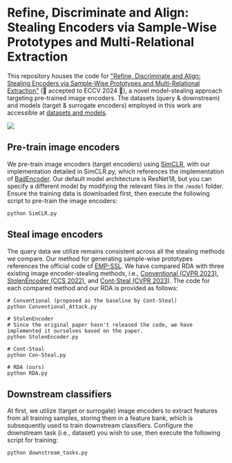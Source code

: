 # Refine, Discriminate and Align: Stealing Encoders via Sample-Wise Prototypes and Multi-Relational Extraction

This repository houses the code for ["Refine, Discriminate and Align: Stealing Encoders via Sample-Wise Prototypes and Multi-Relational Extraction"](https://arxiv.org/abs/2312.00855) (🎉 accepted to ECCV 2024 🎉), a novel model-stealing approach targeting pre-trained image encoders. The datasets (query & downstream) and models (target & surrogate encoders) employed in this work are accessible at [datasets and models](https://drive.google.com/drive/folders/1VV97lBVwt5rPlKSHtKQ8PjCuH7d1-fK-?usp=sharing).

![](https://github.com/ShuchiWu/SDA/blob/master/Pipeline.jpg)

## Pre-train image encoders
We pre-train image encoders (target encoders) using [SimCLR](https://proceedings.mlr.press/v119/chen20j/chen20j.pdf), with our implementation detailed in SimCLR.py, which references the implementation of [BadEncoder](https://arxiv.org/pdf/2108.00352). Our default model architecture is ResNet18, but you can specify a different model by modifying the relevant files in the `/model` folder. Ensure the training data is downloaded first, then execute the following script to pre-train the image encoders:
```scrpit
python SimCLR.py
```

## Steal image encoders
The query data we utilize remains consistent across all the stealing methods we compare. Our method for generating sample-wise prototypes references the official code of [EMP-SSL](https://arxiv.org/pdf/2304.03977). We have compared RDA with three existing image encoder-stealing methods, i.e., [Conventional (CVPR 2023)](https://openaccess.thecvf.com/content/CVPR2023/papers/Sha_Cant_Steal_Cont-Steal_Contrastive_Stealing_Attacks_Against_Image_Encoders_CVPR_2023_paper.pdf), [StolenEncoder (CCS 2022)](https://dl.acm.org/doi/pdf/10.1145/3548606.3560586), and [Cont-Steal (CVPR 2023)](https://openaccess.thecvf.com/content/CVPR2023/papers/Sha_Cant_Steal_Cont-Steal_Contrastive_Stealing_Attacks_Against_Image_Encoders_CVPR_2023_paper.pdf). The code for each compared method and our RDA is provided as follows:
```scrpit
# Conventional (proposed as the baseline by Cont-Steal)
python Conventional_Attack.py

# StolenEncoder
# Since the original paper hasn't released the code, we have implemented it ourselves based on the paper.
python StolenEncoder.py  

# Cont-Steal
python Con-Steal.py  

# RDA (ours)
python RDA.py  
```

## Downstream classifiers
At first, we utilize (target or surrogate) image encoders to extract features from all training samples, storing them in a feature bank, which is subsequently used to train downstream classifiers. Configure the downstream task (i.e., dataset) you wish to use, then execute the following script for training:
```scrpit
python downstream_tasks.py
```
